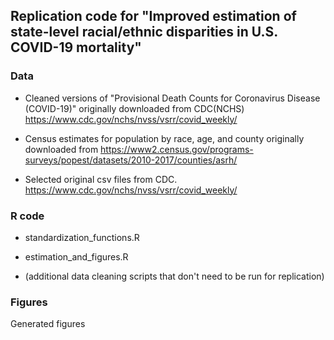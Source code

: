 
## Replication code for "Improved estimation of state-level racial/ethnic disparities in U.S. COVID-19 mortality"


### Data

* Cleaned versions of "Provisional Death Counts for Coronavirus Disease
(COVID-19)" originally downloaded from CDC(NCHS)
https://www.cdc.gov/nchs/nvss/vsrr/covid_weekly/

* Census estimates for population by race, age, and county originally
  downloaded from https://www2.census.gov/programs-surveys/popest/datasets/2010-2017/counties/asrh/

* Selected original csv files from CDC. https://www.cdc.gov/nchs/nvss/vsrr/covid_weekly/

### R code

* standardization_functions.R

* estimation_and_figures.R

* (additional data cleaning scripts that don't need to be run for replication)

### Figures

Generated figures
